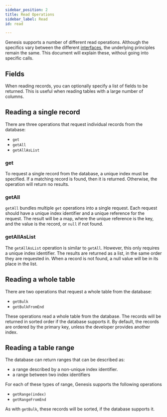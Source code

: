 ```yaml
---
sidebar_position: 2
title: Read Operations
sidebar_label: Read
id: read

---
```


Genesis supports a number of different read operations. Although the specifics vary between the different 
[interfaces](../../../how-to/interface/overview), the underlying principles remain the same. This document will explain these,
without going into specific calls. 

## Fields

When reading records, you can optionally specify a list of fields to be returned. This is useful when
reading tables with a large number of columns.

## Reading a single record

There are three operations that request individual records from the database: 

- `get`
- `getAll`
- `getAllAsList`

### get

To request a single record from the database, a unique index must be specified. If a matching record is found, then 
it is returned. Otherwise, the operation will return no results.

### getAll

`getAll` bundles multiple `get` operations into a single request. Each request should have a unique index identifier 
and a unique reference for the request. The result will be a map, where the unique reference is the key, and the 
value is the record, or `null` if not found.

### getAllAsList

The `getAllAsList` operation is similar to `getAll`. However, this only requires a unique index identifier. The results are returned 
as a list, in the same order they are requested in. When a record is not found, a null value will be in its place in the 
list.

## Reading a whole table

There are two operations that request a whole table from the database:

- `getBulk`
- `getBulkFromEnd`

These operations read a whole table from the database. The records will be returned in sorted order if the 
database supports it. By default, the records are ordered by the primary key, unless the developer provides another 
index. 

## Reading a table range

The database can return ranges that can be described as:

- a range described by a non-unique index identifier.
- a range between two index identifiers

For each of these types of range, Genesis supports the following operations

- `getRange(index)`
- `getRangeFromEnd`



As with `getBulk`, these records will be sorted, if the database supports it.